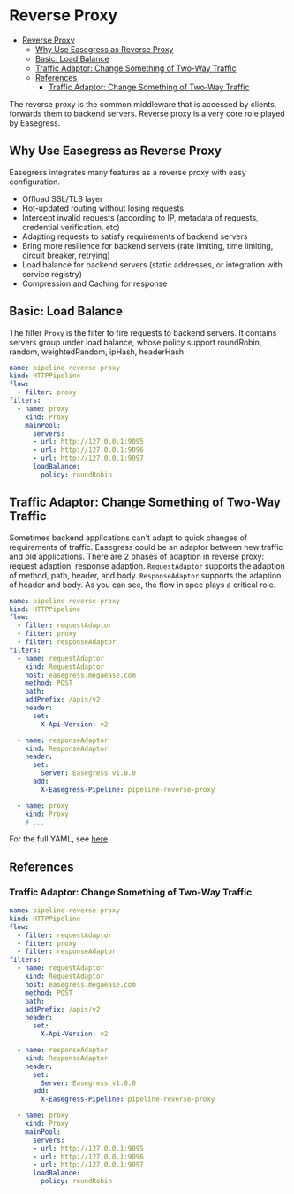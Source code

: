 # Reverse Proxy

- [Reverse Proxy](#reverse-proxy)
  - [Why Use Easegress as Reverse Proxy](#why-use-easegress-as-reverse-proxy)
  - [Basic: Load Balance](#basic-load-balance)
  - [Traffic Adaptor: Change Something of Two-Way Traffic](#traffic-adaptor-change-something-of-two-way-traffic)
  - [References](#references)
    - [Traffic Adaptor: Change Something of Two-Way Traffic](#traffic-adaptor-change-something-of-two-way-traffic-1)

The reverse proxy is the common middleware that is accessed by clients, forwards them to backend servers. Reverse proxy is a very core role played by Easegress.

## Why Use Easegress as Reverse Proxy

Easegress integrates many features as a reverse proxy with easy configuration.

- Offload SSL/TLS layer
- Hot-updated routing without losing requests
- Intercept invalid requests (according to IP, metadata of requests, credential verification, etc)
- Adapting requests to satisfy requirements of backend servers
- Bring more resilience for backend servers (rate limiting, time limiting, circuit breaker, retrying)
- Load balance for backend servers (static addresses, or integration with service registry)
- Compression and Caching for response

## Basic: Load Balance

The filter `Proxy` is the filter to fire requests to backend servers. It contains servers group under load balance, whose policy support roundRobin, random, weightedRandom, ipHash, headerHash.

```yaml
name: pipeline-reverse-proxy
kind: HTTPPipeline
flow:
  - filter: proxy
filters:
  - name: proxy
    kind: Proxy
    mainPool:
      servers:
      - url: http://127.0.0.1:9095
      - url: http://127.0.0.1:9096
      - url: http://127.0.0.1:9097
      loadBalance:
        policy: roundRobin
```

## Traffic Adaptor: Change Something of Two-Way Traffic

Sometimes backend applications can't adapt to quick changes of requirements of traffic. Easegress could be an adaptor between new traffic and old applications. There are 2 phases of adaption in reverse proxy: request adaption, response adaption. `RequestAdaptor` supports the adaption of method, path, header, and body. `ResponseAdaptor` supports the adaption of header and body. As you can see, the flow in spec plays a critical role.

```yaml
name: pipeline-reverse-proxy
kind: HTTPPipeline
flow:
  - filter: requestAdaptor
  - fitter: proxy
  - filter: responseAdaptor
filters:
  - name: requestAdaptor
    kind: RequestAdaptor
    host: easegress.megaease.com
    method: POST
    path:
    addPrefix: /apis/v2
    header:
      set:
        X-Api-Version: v2

  - name: responseAdaptor
    kind: ResponseAdaptor
    header:
      set:
        Server: Easegress v1.0.0
      add:
        X-Easegress-Pipeline: pipeline-reverse-proxy

  - name: proxy
    kind: Proxy
    # ...
```

For the full YAML, see [here](#traffic-adaptor-change-something-of-two-way-traffic-1)

## References

### Traffic Adaptor: Change Something of Two-Way Traffic

```yaml
name: pipeline-reverse-proxy
kind: HTTPPipeline
flow:
  - filter: requestAdaptor
  - fitter: proxy
  - filter: responseAdaptor
filters:
  - name: requestAdaptor
    kind: RequestAdaptor
    host: easegress.megaease.com
    method: POST
    path:
    addPrefix: /apis/v2
    header:
      set:
        X-Api-Version: v2

  - name: responseAdaptor
    kind: ResponseAdaptor
    header:
      set:
        Server: Easegress v1.0.0
      add:
        X-Easegress-Pipeline: pipeline-reverse-proxy

  - name: proxy
    kind: Proxy
    mainPool:
      servers:
      - url: http://127.0.0.1:9095
      - url: http://127.0.0.1:9096
      - url: http://127.0.0.1:9097
      loadBalance:
        policy: roundRobin
```
